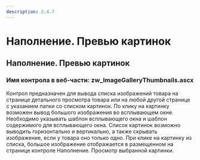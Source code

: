 ```yaml
---
description: 2.4.7
---
```


# Наполнение. Превью картинок

## Наполнение. Превью картинок

### Имя контрола в веб-части: zw\_ImageGalleryThumbnails.ascx

Контрол предназначен для вывода списка изображений товара на странице детального просмотра товара или на любой другой странице с указанием папки со списком картинок. По клику на картинку возможен вывод большого изображения во всплывающем окне. Необходимо указывать шаблон всплывающего окна и шаблон содержимого для всплывающего окна. Список картинок возможно выводить горизонтально и вертикально, а также скрывать изображение, если у товара оно только одно. При клике на картинку из списка, большое изображение отображается в размещенном на странице контроле Наполнение. Просмотр выбранной картинки.

